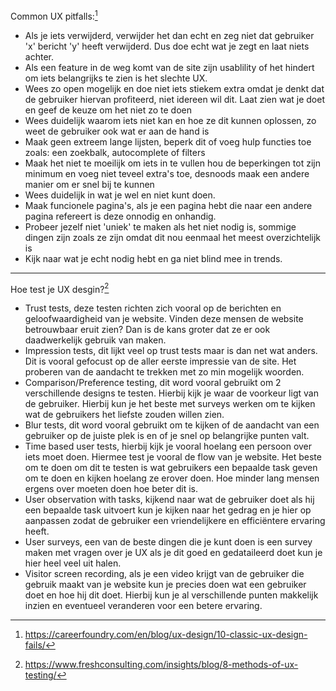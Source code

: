 Common UX pitfalls:[^1]
- Als je iets verwijderd, verwijder het dan echt en zeg niet dat gebruiker 'x' bericht 'y' heeft verwijderd. Dus doe echt wat je zegt en laat niets achter.
- Als een feature in de weg komt van de site zijn usablility of het hindert om iets belangrijks te zien is het slechte UX.
- Wees zo open mogelijk en doe niet iets stiekem extra omdat je denkt dat de gebruiker hiervan profiteerd, niet idereen wil dit. Laat zien wat je doet en geef de keuze om het niet zo te doen
- Wees duidelijk waarom iets niet kan en hoe ze dit kunnen oplossen, zo weet de gebruiker ook wat er aan de hand is
- Maak geen extreem lange lijsten, beperk dit of voeg hulp functies toe zoals: een zoekbalk, autocomplete of filters
- Maak het niet te moeilijk om iets in te vullen hou de beperkingen tot zijn minimum en voeg niet teveel extra's toe, desnoods maak een andere manier om er snel bij te kunnen
- Wees duidelijk in wat je wel en niet kunt doen.
- Maak funcionele pagina's, als je een pagina hebt die naar een andere pagina refereert is deze onnodig en onhandig.
- Probeer jezelf niet 'uniek' te maken als het niet nodig is, sommige dingen zijn zoals ze zijn omdat dit nou eenmaal het meest overzichtelijk is
- Kijk naar wat je echt nodig hebt en ga niet blind mee in trends.

---

Hoe test je UX desgin?[^2]
- Trust tests, deze testen richten zich vooral op de berichten en geloofwaardigheid van je website. Vinden deze mensen de website betrouwbaar eruit zien? Dan is de kans groter dat ze er ook daadwerkelijk gebruik van maken.
- Impression tests, dit lijkt veel op trust tests maar is dan net wat anders. Dit is vooral gefocust op de aller eerste impressie van de site. Het proberen van de aandacht te trekken met zo min mogelijk woorden.
- Comparison/Preference testing, dit word vooral gebruikt om 2 verschillende designs te testen. Hierbij kijk je waar de voorkeur ligt van de gebruiker. Hierbij kun je het beste met surveys werken om te kijken wat de gebruikers het liefste zouden willen zien.
- Blur tests, dit word vooral gebruikt om te kijken of de aandacht van een gebruiker op de juiste plek is en of je snel op belangrijke punten valt.
- Time based user tests, hierbij kijk je vooral hoelang een persoon over iets moet doen. Hiermee test je vooral de flow van je website. Het beste om te doen om dit te testen is wat gebruikers een bepaalde task geven om te doen en kijken hoelang ze erover doen. Hoe minder lang mensen ergens over moeten doen hoe beter dit is.
- User observation with tasks, kijkend naar wat de gebruiker doet als hij een bepaalde task uitvoert kun je kijken naar het gedrag en je hier op aanpassen zodat de gebruiker een vriendelijkere en efficiëntere ervaring heeft.
- User surveys, een van de beste dingen die je kunt doen is een survey maken met vragen over je UX als je dit goed en gedataileerd doet kun je hier heel veel uit halen.
- Visitor screen recording, als je een video krijgt van de gebruiker die gebruik maakt van je website kun je precies doen wat een gebruiker doet en hoe hij dit doet. Hierbij kun je al verschillende punten makkelijk inzien en eventueel veranderen voor een betere ervaring.


[^1]: https://careerfoundry.com/en/blog/ux-design/10-classic-ux-design-fails/
[^2]: https://www.freshconsulting.com/insights/blog/8-methods-of-ux-testing/
